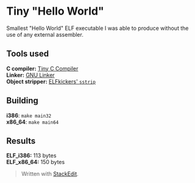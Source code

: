 # Tiny "Hello World"
Smallest "Hello World" ELF executable I was able to produce without the use of any external assembler. 
## Tools used
**C compiler:** [Tiny C Compiler](https://bellard.org/tcc/)  
**Linker:** [GNU Linker](https://linux.die.net/man/1/ld)  
**Object stripper:** [ELFkickers' `sstrip`](https://github.com/BR903/ELFkickers)  

## Building
**i386**: `make main32`  
**x86_64**: `make main64`  

## Results
**ELF_i386:** 113 bytes  
**ELF_x86_64:** 150 bytes  


> Written with [StackEdit](https://stackedit.io/).
